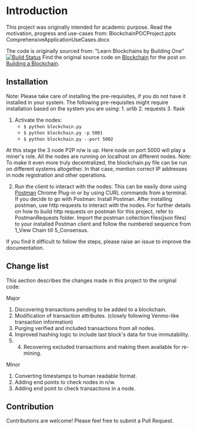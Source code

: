 # Introduction

This project was originally intended for academic purpose.
Read the motivation, progress and use-cases from: 
BlockchainPOCProject.pptx
ComprehensiveApplicationUseCases.docx

The code is originally sourced from:
"Learn Blockchains by Building One"
[![Build Status](https://travis-ci.org/dvf/blockchain.svg?branch=master)](https://travis-ci.org/dvf/blockchain)
Find the original source code on [Blockchain](https://github.com/dvf/blockchain) for the post on [Building a Blockchain](https://medium.com/p/117428612f46).

## Installation

Note: Please take care of installing the pre-requisites, if you do not have it installed in your system.
    The following pre-requisites might require installation based on the system you are using:
    1. urlib
    2. requests
    3. flask

1. Activate the nodes:
    * `$ python blockchain.py`
    * `$ python blockchain.py -p 5001`
    * `$ python blockchain.py --port 5002`

At this stage the 3 node P2P n/w is up. Here node on port 5000 will play a miner's role. All the nodes are running on localhost on different nodes.
 Note: To make it even more truly decentralized, the blockchain.py file 
 can be run on different systems altogether. In that case, mention correct IP addresses in node registration and other operations.

2. Run the client to interact with the nodes:
This can be easily done using [Postman](https://www.getpostman.com/) Chrome Plug-in or by using CURL commands from a terminal. 
If you decide to go with Postman:
Install Postman. After installing postman, use http requests to interact with the nodes.
For further details on how to build http requests on postman for this project, refer to PostmanRequests folder.
Import the postman collection files(json files) to your installed Postman client and follow the numbered sequence from 1_View Chain till 5_Consensus.

If you find it difficult to follow the steps, please raise an issue to improve the documentation.

## Change list
This section describes the changes made in this project to the original code:

Major
1. Discovering transactions pending to be added to a blockchain.
2. Modification of transaction attributes.
(closely following Venmo-like transaction information)
3. Purging verified and included transactions from all nodes.
4. Improved hashing logic to include last block's data for true immutability.
5. 4. Recovering excluded transactions and making them available for re-mining.

Minor
1. Converting timestamps to human readable format.
2. Adding end points to check nodes in n/w.
3. Adding end point to check transactions in a node.


## Contribution
Contributions are welcome! Please feel free to submit a Pull Request.
